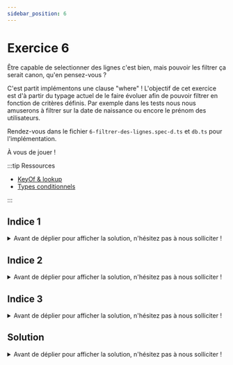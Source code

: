 ```yaml
---
sidebar_position: 6
---
```


# Exercice 6

Être capable de selectionner des lignes c'est bien, mais pouvoir les filtrer ça serait canon, qu'en pensez-vous ?

C'est partit implémentons une clause "where" ! L'objectif de cet exercice est d'à partir du typage actuel de le faire évoluer afin de pouvoir filtrer en fonction de critères définis.
Par exemple dans les tests nous nous amuserons à filtrer sur la date de naissance ou encore le prénom des utilisateurs.

Rendez-vous dans le fichier `6-filtrer-des-lignes.spec-d.ts` et `db.ts` pour l'implémentation.

À vous de jouer !

:::tip Ressources

- [KeyOf & lookup](../typescript/keyof-lookup.md)
- [Types conditionnels](../typescript/conditional-types.md)

:::

## Indice 1
<details>
  <summary>Avant de déplier pour afficher la solution, n'hésitez pas à nous solliciter ! </summary>

  La signature de `where` dépend d'un type de contexte (en l'occurence de _sélection_ dans une _table_ d'une base de donnée arbitraire) et d'un type de champ (qui dépend de la table ciblée)
  
</details>

## Indice 2
<details>
  <summary>Avant de déplier pour afficher la solution, n'hésitez pas à nous solliciter ! </summary>

  Pour le moment nous n'implémentons qu'une clause d'égalité, un type littéral devrait faire l'affaire pour l'argument `operator` !
  
</details>

## Indice 3
<details>
  <summary>Avant de déplier pour afficher la solution, n'hésitez pas à nous solliciter ! </summary>

  Au final on va utiliser ici beaucoup de choses qu'on a déjà pu aborder: _lookup types_, mots-clé _keyof_ ou _extends_. 
  
</details>

## Solution

<details>
  <summary>Avant de déplier pour afficher la solution, n'hésitez pas à nous solliciter ! </summary>

    ```ts
    export const where = <
      Ctx extends AnySelectableContext,
      Field extends keyof Ctx["_db"][Ctx["_table"]]
    >(
      ctx: Ctx,
      field: Field,
      operator: "=",
      value: Ctx["_db"][Ctx["_table"]][Field]
    ) => ({
      ...ctx,
      _where: {
        field,
        operator,
        value,
      },
    });
    ```

</details>
